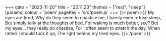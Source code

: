 +++
date = "2023-11-20"
title = "20.11.23"
themes = ["rest", "sleep"]
[params]
  colour = 'poem'
  pageKey = 'src/poem.js'
+++
{{< poem >}}
My eyes are tired,
Why do they seem to chastise me,
I barely even refuse sleep,
But simply tally at the thoughts of bed,
For waking is much better, see?
But my eyes... they really do chastise,
For I often seem to stretch the day,
When rather I should tuck it up,
The light behind my tired eyes.
{{< /poem >}}